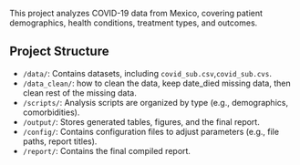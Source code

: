 This project analyzes COVID-19 data from Mexico, covering patient demographics, health conditions, treatment types, and outcomes.

## Project Structure

- `/data/`: Contains datasets, including `covid_sub.csv`,`covid_sub.cvs`.
- `/data_clean/`: how to clean the data, keep date_died missing data, then clean rest of the missing data.
- `/scripts/`: Analysis scripts are organized by type (e.g., demographics, comorbidities).
- `/output/`: Stores generated tables, figures, and the final report.
- `/config/`: Contains configuration files to adjust parameters (e.g., file paths, report titles).
- `/report/`: Contains the final compiled report.
